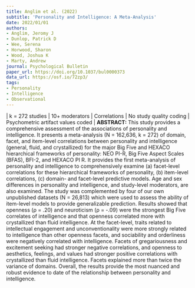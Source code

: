 ```yaml
---
title: Anglim et al. (2022)
subtitle: 'Personality and Intelligence: A Meta-Analysis'
date: 2022/01/01
authors:
- Anglim, Jeromy J
- Dunlop, Patrick D
- Wee, Serena
- Horwood, Sharon
- Wood, Joshua K
- Marty, Andrew
journal: Psychological Bulletin
paper_url: https://doi.org/10.1037/bul0000373
data_url: https://osf.io/72zp3/
tags:
- Personality
- Intelligence
- Observational
---
```


| k = 272 studies | 10+ moderators | Correlations | No study quality coding | Psychometric artifact values coded | **ABSTRACT:** This study provides a comprehensive assessment of the associations of personality and intelligence. It presents a meta-analysis (N = 162,636, k = 272) of domain, facet, and item-level correlations between personality and intelligence (general, fluid, and crystallized) for the major Big Five and HEXACO hierarchical frameworks of personality: NEO PI-R, Big Five Aspect Scales (BFAS), BFI-2, and HEXACO PI R. It provides the first meta-analysis of personality and intelligence to comprehensively examine (a) facet-level correlations for these hierarchical frameworks of personality, (b) item-level correlations, (c) domain- and facet-level predictive models. Age and sex differences in personality and intelligence, and study-level moderators, are also examined. The study was complemented by four of our own unpublished datasets (N = 26,813) which were used to assess the ability of item-level models to provide generalizable prediction. Results showed that openness (ρ = .20) and neuroticism (ρ = -.09) were the strongest Big Five correlates of intelligence and that openness correlated more with crystallized than fluid intelligence. At the facet-level, traits related to intellectual engagement and unconventionality were more strongly related to intelligence than other openness facets, and sociability and orderliness were negatively correlated with intelligence. Facets of gregariousness and excitement seeking had stronger negative correlations, and openness to aesthetics, feelings, and values had stronger positive correlations with crystallized than fluid intelligence. Facets explained more than twice the variance of domains. Overall, the results provide the most nuanced and robust evidence to date of the relationship between personality and intelligence.
